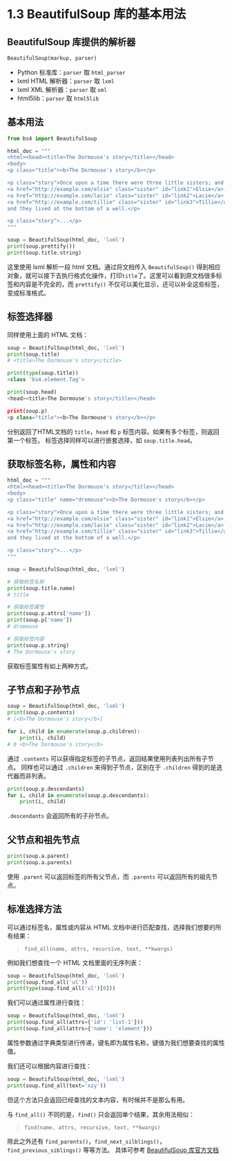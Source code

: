 # 1.3 BeautifulSoup 库的基本用法

## BeautifulSoup 库提供的解析器

```python
BeautifulSoup(markup, parser)
```

- Python 标准库：`parser` 取 `html_parser`
- lxml HTML 解析器：`parser` 取 `lxml`
- lxml XML 解析器：`parser` 取 `xml`
- html5lib：`parser` 取 `html5lib`

## 基本用法

```python
from bs4 import BeautifulSoup

html_doc = """
<html><head><title>The Dormouse's story</title></head>
<body>
<p class="title"><b>The Dormouse's story</b></p>

<p class="story">Once upon a time there were three little sisters; and their names were
<a href="http://example.com/elsie" class="sister" id="link1">Elsie</a>,
<a href="http://example.com/lacie" class="sister" id="link2">Lacie</a> and
<a href="http://example.com/tillie" class="sister" id="link3">Tillie</a>;
and they lived at the bottom of a well.</p>

<p class="story">...</p>
"""

soup = BeautifulSoup(html_doc, 'lxml')
print(soup.prettify())
print(soup.title.string)
```

这里使用 lxml 解析一段 html 文档。通过将文档传入 `BeautifulSoup()` 得到相应对象，就可以接下去执行格式化操作，打印`title`了。这里可以看到原文档很多标签和内容是不完全的，而 `prettify()` 不仅可以美化显示，还可以补全这些标签，变成标准格式。

## 标签选择器

同样使用上面的 HTML 文档：
```python
soup = BeautifulSoup(html_doc, 'lxml')
print(soup.title)
# <title>The Dormouse's story</title>

print(type(soup.title))
<class 'bs4.element.Tag'>

print(soup.head)
<head><title>The Dormouse's story</title></head>

print(soup.p)
<p class="title"><b>The Dormouse's story</b></p>
```
分别返回了HTML文档的 `title`，`head` 和 `p` 标签内容。如果有多个标签，则返回第一个标签。
标签选择同样可以进行嵌套选择，如 `soup.title.head`。

## 获取标签名称，属性和内容

```python
html_doc = """
<html><head><title>The Dormouse's story</title></head>
<body>
<p class="title" name="dromouse"><b>The Dormouse's story</b></p>

<p class="story">Once upon a time there were three little sisters; and their names were
<a href="http://example.com/elsie" class="sister" id="link1">Elsie</a>,
<a href="http://example.com/lacie" class="sister" id="link2">Lacie</a> and
<a href="http://example.com/tillie" class="sister" id="link3">Tillie</a>;
and they lived at the bottom of a well.</p>

<p class="story">...</p>
"""

soup = BeautifulSoup(html_doc, 'lxml')

# 获取标签名称
print(soup.title.name)
# title

# 获取标签属性
print(soup.p.attrs['name'])
print(soup.p['name'])
# dromouse

# 获取标签内容
print(soup.p.string)
# The Dormouse's story
```

获取标签属性有如上两种方式。

## 子节点和子孙节点

```python
soup = BeautifulSoup(html_doc, 'lxml')
print(soup.p.contents)
# [<b>The Dormouse's story</b>]

for i, child in enumerate(soup.p.children):
    print(i, child)
# 0 <b>The Dormouse's story</b>
```

通过 `.contents` 可以获得指定标签的子节点，返回结果使用列表列出所有子节点。
同样也可以通过 `.children` 来得到子节点，区别在于 `.children` 得到的是迭代器而非列表。

```python
print(soup.p.descendants)
for i, child in enumerate(soup.p.descendants):
    print(i, child)
```

`.descendants` 会返回所有的子孙节点。

## 父节点和祖先节点

```python
print(soup.a.parent)
print(soup.a.parents)
```

使用 `.parent` 可以返回标签的所有父节点，而 `.parents` 可以返回所有的祖先节点。

## 标准选择方法

可以通过标签名，属性或内容从 HTML 文档中进行匹配查找，选择我们想要的所有结果：
> `find_all(name, attrs, recursive, text, **kwargs)`

例如我们想查找一个 HTML 文档里面的无序列表：
```python
soup = BeautifulSoup(html_doc, 'lxml')
print(soup.find_all('ul'))
print(type(soup.find_all('ul')[0]))
```

我们可以通过属性进行查找：
```python
soup = BeautifulSoup(html_doc, 'lxml')
print(soup.find_all(attrs={'id': 'list-1'}))
print(soup.find_all(attrs={'name': 'element'}))
```

属性参数通过字典类型进行传递，键名即为属性名称，键值为我们想要查找的属性值。

我们还可以根据内容进行查找：
```python
soup = BeautifulSoup(html_doc, 'lxml')
print(soup.find_all(text='xzy'))
```
但这个方法只会返回已经查找的文本内容，有时候并不是那么有用。

与 `find_all()` 不同的是，`find()` 只会返回单个结果，其余用法相似：
> `find(name, attrs, recursive, text, **kwargs)`

除此之外还有 `find_parents()`，`find_next_silblings()`，`find_previous_siblings()` 等等方法。
具体可参考 [BeautifulSoup 库官方文档](https://www.crummy.com/software/BeautifulSoup/bs4/doc/index.zh.html)
